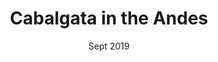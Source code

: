 ---
title: Cabalgata in the Andes
description: Horse trek in the early morning, in Valle de Uco.
date: Sept 2019
heroImage: ./cabalgata-1.jpg
images: [
            {img: ./cabalgata-1.jpg, alt: Sunrise silhouette},
            {img: ./cabalgata-2.jpg, alt: Wannabe gauchos on a hill}
        ]
---